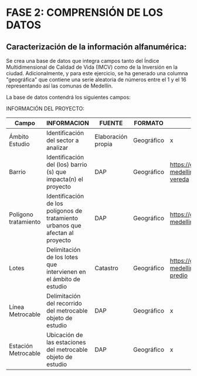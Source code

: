 # FASE 2: COMPRENSIÓN DE LOS DATOS
## Caracterización de la información alfanumérica:
Se crea una base de datos que integra campos tanto del Índice Multidimensional de Calidad de Vida (IMCV) como de la Inversión en la ciudad. 
Adicionalmente, y para este ejercicio, se ha generado una columna "geográfica" que contiene una serie aleatoria de números entre el 1 y el 16 representando así las comunas de Medellín. 

La base de datos contendrá los siguientes campos: 

INFORMACIÓN DEL PROYECTO:

|Campo |INFORMACION|FUENTE|FORMATO|DESCARGA INFORMACIÓN|
|-----|-----|-----|-----|-----|
|Ámbito Estudio|Identificación del sector a analizar|Elaboración propia|Geográfico|x|
|Barrio|Identificación del (los) barrio (s) que impacta(n) el proyecto|DAP|Geográfico|https://geomedellin-m-medellin.opendata.arcgis.com/datasets/barrio-vereda|
|Polígono tratamiento|Identificación de los polígonos de tratamiento urbanos que afectan al proyecto|DAP|Geográfico|https://geomedellin-m-medellin.opendata.arcgis.com/datasets/tratamientos|
|Lotes|Delimitación de los lotes que intervienen en el ámbito de estudio|Catastro|Geográfico|https://geomedellin-m-medellin.opendata.arcgis.com/datasets/lote-del-predio|
|Línea Metrocable|Delimitación del recorrido del metrocable objeto de estudio|DAP|Geográfico|x|
|Estación Metrocable|Ubicación de las estaciones del metrocable objeto de estudio|DAP|Geográfico|x|


